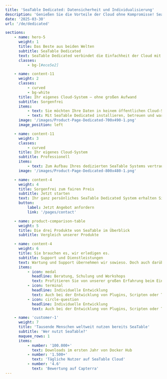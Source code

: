 ```yaml
---
title: 'SeaTable Dedicated: Datensicherheit und Individualisierung'
description: 'Genießen Sie die Vorteile der Cloud ohne Kompromisse! SeaTable Dedicated bietet ein eigenes System mit voller Datenkontrolle und Wartung.'
date: '2025-03-30'
url: '/de/dedicated'

sections:
    - name: hero-5
      weight: 1
      title: Das Beste aus beiden Welten
      subtitle: SeaTable Dedicated
      text: SeaTable Dedicated verbindet die Einfachheit der Cloud mit der Flexibilität eines selbst gehosteten Systems. Wartung und Support übernehmen natürlich wir.
      classes:
          - bg-[#ece5e2]

    - name: content-11
      weight: 2
      classes:
          - curved
          - bg-white
      title: Ihr eigenes Cloud-System – ohne großen Aufwand
      subtitle: Sorgenfrei
      items:
          - text: Sie möchten Ihre Daten in keinem öffentlichen Cloud-System speichern oder benötigen höhere API-Limits, gleichzeitig wollen Sie kein eigenes System betreiben? In diesem Fall ist ein eigenes SeaTable System die Lösung.
          - text: Mit SeaTable Dedicated installieren, betreuen und warten wir Ihren ganz persönlichen SeaTable Server. Natürlich bestimmen Sie die URL, das Logo, die Farben und auch die Vorlagen. Gleichzeitig helfen wir Ihnen, Ihr System mit einer Business-Authentifizierung wie SAML oder OAuth anzubinden.
      image: '/images/Product-Page-Dedicated-700x490-1.png'
      image_position: left

    - name: content-11
      weight: 3
      classes:
          - curved
      title: Ihr eigenes Cloud-System
      subtitle: Professionell
      items:
          - text: Zum Aufbau Ihres dedizierten SeaTable Systems vertrauen wir genauso wie bei unserer eigenen Cloud auf den schweizer Anbieter Exoscale. Sie profitieren von sicheren deutschen Rechenzentren, pfeilschnellem S3-Objektspeicher und etablierten Sicherungs- und Backupprozessen.
      image: '/images/Product-Page-Dedicated-800x480-1.png'

    - name: content-4
      weight: 4
      title: Sorgenfrei zum fairen Preis
      subtitle: Jetzt starten
      text: Ihr ganz persönliches SeaTable Dedicated System erhalten Sie zu einem überschaubaren Preis. Ab 100 Lizenzen erstellen wir Ihnen gerne ein passendes Angebot.
      button:
          label: Jetzt Angebot anfordern
          link: '/pages/contact'

    - name: product-comparison-table
      weight: 5
      title: Die drei Produkte von SeaTable im Überblick
      subtitle: Vergleich unserer Produkte

    - name: content-4
      weight: 6
      title: Sie brauchen es, wir erledigen es.
      subtitle: Support und Dienstleistungen
      text: Wartung und Support übernehmen wir sowieso. Doch auch darüber hinaus können Sie unsere Hilfe in Anspruch nehmen.
      items:
          - icon: medal
            headline: Beratung, Schulung und Workshops
            text: Profitieren Sie von unserer großen Erfahrung beim Einsatz von SeaTable.
          - icon: terminal
            headline: Individuelle Entwicklung
            text: Auch bei der Entwicklung von Plugins, Scripten oder Templates helfen wir Ihnen gerne.
          - icon: circle-question
            headline: Individuelle Entwicklung
            text: Auch bei der Entwicklung von Plugins, Scripten oder Templates helfen wir Ihnen gerne.

    - name: 'customer-1'
      weight: 7
      title: 'Tausende Menschen weltweit nutzen bereits SeaTable'
      subtitle: 'Wer nutzt SeaTable?'
      maquee_rows: 1
      items:
          - number: '100.000+'
            text: Downloads im ersten Jahr von Docker Hub
          - number: '1.500+'
            text: 'Tägliche Nutzer auf SeaTable Cloud'
          - number: '4.6'
            text: 'Bewertung auf Capterra'
---
```

